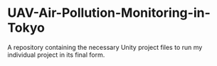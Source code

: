 # UAV-Air-Pollution-Monitoring-in-Tokyo
A repository containing the necessary Unity project files to run my individual project in its final form. 
